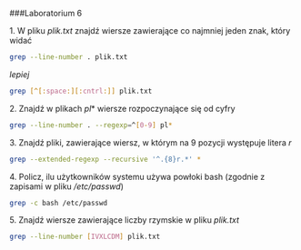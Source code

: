 ###Laboratorium 6

1\. W pliku *plik.txt* znajdź wiersze zawierające co najmniej jeden znak, który widać
```sh
grep --line-number . plik.txt
```
*lepiej*
```sh
grep [^[:space:][:cntrl:]] plik.txt
```
2\. Znajdź w plikach *pl** wiersze rozpoczynające się od cyfry
```sh
grep --line-number . --regexp=^[0-9] pl*
```
3\. Znajdź pliki, zawierające wiersz, w którym na 9 pozycji występuje litera *r*
```sh
grep --extended-regexp --recursive '^.{8}r.*' *
```
4\. Policz, ilu użytkowników systemu używa powłoki bash (zgodnie z zapisami w pliku */etc/passwd*)
```sh
grep -c bash /etc/passwd
```
5\. Znajdź wiersze zawierające liczby rzymskie w pliku *plik.txt*
```sh
grep --line-number [IVXLCDM] plik.txt
```
